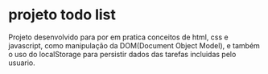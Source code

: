 # projeto todo list
Projeto desenvolvido para por em pratica conceitos de html, css e javascript, como manipulação da DOM(Document Object Model), e também o uso do localStorage para persistir dados das tarefas incluidas pelo usuario. 